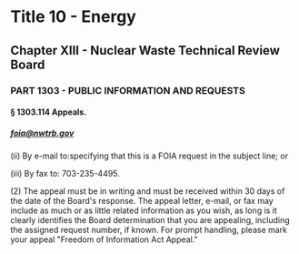 
# Title 10 - Energy
## Chapter XIII - Nuclear Waste Technical Review Board
### PART 1303 - PUBLIC INFORMATION AND REQUESTS
#### § 1303.114 Appeals.
##### foia@nwtrb.gov

(ii) By e-mail to:specifying that this is a FOIA request in the subject line; or

(iii) By fax to: 703-235-4495.

(2) The appeal must be in writing and must be received within 30 days of the date of the Board's response. The appeal letter, e-mail, or fax may include as much or as little related information as you wish, as long is it clearly identifies the Board determination that you are appealing, including the assigned request number, if known. For prompt handling, please mark your appeal "Freedom of Information Act Appeal."
